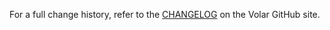 For a full change history, refer to the [CHANGELOG](https://github.com/vuejs/language-tools/blob/master/CHANGELOG.md) on the Volar GitHub site.
